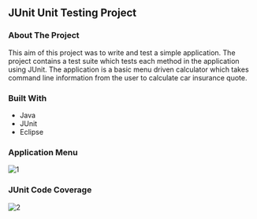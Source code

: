 ## JUnit Unit Testing Project

### **About The Project**
This aim of this project was to write and test a simple application. The project contains a test suite which tests each method in the application using JUnit. The application is a basic menu driven calculator which takes command line information from the user to calculate  car insurance quote.

### **Built With**
- Java
- JUnit
- Eclipse



### **Application Menu**
![1](/assets/applicationmenu.PNG)

### **JUnit Code Coverage**
![2](/assets/images/codecoverage.PNG)
